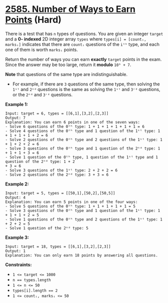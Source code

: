# [2585. Number of Ways to Earn Points][link] (Hard)

[link]: https://leetcode.com/problems/number-of-ways-to-earn-points/

There is a test that has `n` types of questions. You are given an integer `target` and a **0-
indexed** 2D integer array `types` where `types[i] = [countᵢ, marksᵢ]` indicates that there are
`countᵢ` questions of the `iᵗʰ` type, and each one of them is worth `marksᵢ` points.

Return the number of ways you can earn **exactly** `target` points in the exam. Since the answer may
be too large, return it **modulo** `10⁹ + 7`.

**Note** that questions of the same type are indistinguishable.

- For example, if there are `3` questions of the same type, then solving the `1ˢᵗ` and `2ⁿᵈ`
questions is the same as solving the `1ˢᵗ` and `3ʳᵈ` questions, or the `2ⁿᵈ` and `3ʳᵈ` questions.

**Example 1:**

```
Input: target = 6, types = [[6,1],[3,2],[2,3]]
Output: 7
Explanation: You can earn 6 points in one of the seven ways:
- Solve 6 questions of the 0ᵗʰ type: 1 + 1 + 1 + 1 + 1 + 1 = 6
- Solve 4 questions of the 0ᵗʰ type and 1 question of the 1ˢᵗ type: 1 + 1 + 1 + 1 + 2 = 6
- Solve 2 questions of the 0ᵗʰ type and 2 questions of the 1ˢᵗ type: 1 + 1 + 2 + 2 = 6
- Solve 3 questions of the 0ᵗʰ type and 1 question of the 2ⁿᵈ type: 1 + 1 + 1 + 3 = 6
- Solve 1 question of the 0ᵗʰ type, 1 question of the 1ˢᵗ type and 1 question of the 2ⁿᵈ type: 1 + 2
+ 3 = 6
- Solve 3 questions of the 1ˢᵗ type: 2 + 2 + 2 = 6
- Solve 2 questions of the 2ⁿᵈ type: 3 + 3 = 6
```

**Example 2:**

```
Input: target = 5, types = [[50,1],[50,2],[50,5]]
Output: 4
Explanation: You can earn 5 points in one of the four ways:
- Solve 5 questions of the 0ᵗʰ type: 1 + 1 + 1 + 1 + 1 = 5
- Solve 3 questions of the 0ᵗʰ type and 1 question of the 1ˢᵗ type: 1 + 1 + 1 + 2 = 5
- Solve 1 questions of the 0ᵗʰ type and 2 questions of the 1ˢᵗ type: 1 + 2 + 2 = 5
- Solve 1 question of the 2ⁿᵈ type: 5
```

**Example 3:**

```
Input: target = 18, types = [[6,1],[3,2],[2,3]]
Output: 1
Explanation: You can only earn 18 points by answering all questions.
```

**Constraints:**

- `1 <= target <= 1000`
- `n == types.length`
- `1 <= n <= 50`
- `types[i].length == 2`
- `1 <= countᵢ, marksᵢ <= 50`
